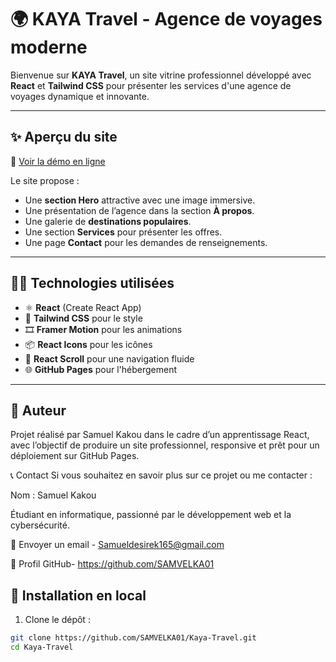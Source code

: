 # 🌍 KAYA Travel - Agence de voyages moderne

Bienvenue sur **KAYA Travel**, un site vitrine professionnel développé avec **React** et **Tailwind CSS** pour présenter les services d'une agence de voyages dynamique et innovante.

---

## ✨ Aperçu du site

🔗 [Voir la démo en ligne](https://samvelka01.github.io/Kaya-Travel)

Le site propose :
- Une **section Hero** attractive avec une image immersive.
- Une présentation de l’agence dans la section **À propos**.
- Une galerie de **destinations populaires**.
- Une section **Services** pour présenter les offres.
- Une page **Contact** pour les demandes de renseignements.

---

## 🧑‍💻 Technologies utilisées

- ⚛️ **React** (Create React App)
- 💨 **Tailwind CSS** pour le style
- 🎞️ **Framer Motion** pour les animations
- 📦 **React Icons** pour les icônes
- 🧭 **React Scroll** pour une navigation fluide
- 🌐 **GitHub Pages** pour l'hébergement

---

## 🧠 Auteur
Projet réalisé par Samuel Kakou dans le cadre d’un apprentissage React, avec l’objectif de produire un site professionnel, responsive et prêt pour un déploiement sur GitHub Pages.

📞 Contact
Si vous souhaitez en savoir plus sur ce projet ou me contacter :

Nom : Samuel Kakou

Étudiant en informatique, passionné par le développement web et la cybersécurité.

📧 Envoyer un email - Samueldesirek165@gmail.com

🔗 Profil GitHub- https://github.com/SAMVELKA01

## 🚀 Installation en local

1. Clone le dépôt :

```bash
git clone https://github.com/SAMVELKA01/Kaya-Travel.git
cd Kaya-Travel



